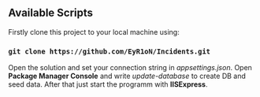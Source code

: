 ## Available Scripts

Firstly clone this project to your local machine using:

### `git clone https://github.com/EyR1oN/Incidents.git`

Open the solution and set your connection string in *appsettings.json*. Open __Package Manager Console__ and write *update-database* to create DB and seed data. After that just start the programm with __IISExpress__.
